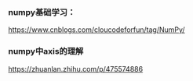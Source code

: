 ### numpy基础学习：

https://www.cnblogs.com/cloucodeforfun/tag/NumPy/

### numpy中axis的理解
https://zhuanlan.zhihu.com/p/475574886
